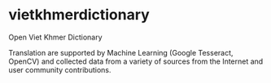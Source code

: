 # vietkhmerdictionary
Open Viet Khmer Dictionary

Translation are supported by Machine Learning (Google Tesseract, OpenCV) and collected data from a variety of sources from the Internet and user community contributions.
